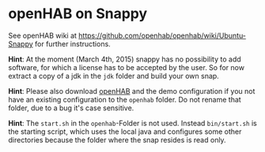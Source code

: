 # openHAB on Snappy
See openHAB wiki at https://github.com/openhab/openhab/wiki/Ubuntu-Snappy for further instructions.

**Hint**: At the moment (March 4th, 2015) snappy has no possibility to add software, for which a license has to be accepted by the user. So for now extract a copy of a jdk in the `jdk` folder and build your own snap.

**Hint**: Please also download [openHAB](http://openhab.org) and the demo configuration if you not have an existing configuration to the `openhab` folder. Do not rename that folder, due to a bug it's case sensitive.

**Hint**: The `start.sh` in the `openhab`-Folder is not used. Instead `bin/start.sh` is the starting script, which uses the local java and configures some other directories because the folder where the snap resides is read only.